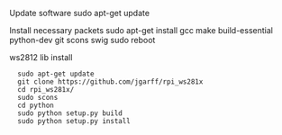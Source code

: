 Update software
      sudo apt-get update
      
Install necessary packets
      sudo apt-get install gcc make build-essential python-dev git scons swig
      sudo reboot

ws2812 lib install

      sudo apt-get update
      git clone https://github.com/jgarff/rpi_ws281x
      cd rpi_ws281x/
      sudo scons
      cd python
      sudo python setup.py build
      sudo python setup.py install
